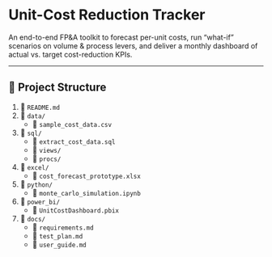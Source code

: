 # Unit-Cost Reduction Tracker

An end-to-end FP&A toolkit to forecast per-unit costs, run “what-if” scenarios on volume & process levers, and deliver a monthly dashboard of actual vs. target cost-reduction KPIs.

---

## 🚀 Project Structure
1. 📄 `README.md`  
2. 📁 `data/`  
   - 📄 `sample_cost_data.csv`       <!-- Example extracts -->  
3. 📁 `sql/`  
   - 📄 `extract_cost_data.sql`      <!-- Queries to pull historical data -->  
   - 📁 `views/`                     <!-- Snowflake views for baseline & scenarios -->  
   - 📁 `procs/`                     <!-- Stored procedures for scenario generation -->  
4. 📁 `excel/`  
   - 📄 `cost_forecast_prototype.xlsx`  
5. 📁 `python/`  
   - 📄 `monte_carlo_simulation.ipynb`  
6. 📁 `power_bi/`  
   - 📄 `UnitCostDashboard.pbix`  
7. 📁 `docs/`  
   - 📄 `requirements.md`  
   - 📄 `test_plan.md`  
   - 📄 `user_guide.md`  


